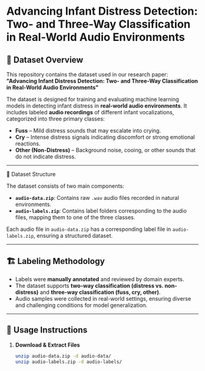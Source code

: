 # Advancing Infant Distress Detection: Two- and Three-Way Classification in Real-World Audio Environments  

## 📌 Dataset Overview  

This repository contains the dataset used in our research paper:  
**"Advancing Infant Distress Detection: Two- and Three-Way Classification in Real-World Audio Environments"**  

The dataset is designed for training and evaluating machine learning models in detecting infant distress in **real-world audio environments**. It includes labeled **audio recordings** of different infant vocalizations, categorized into three primary classes:

- **Fuss** – Mild distress sounds that may escalate into crying.
- **Cry** – Intense distress signals indicating discomfort or strong emotional reactions.
- **Other (Non-Distress)** – Background noise, cooing, or other sounds that do not indicate distress.

---

📂 Dataset Structure  

The dataset consists of two main components:


- **`audio-data.zip`**: Contains raw `.wav` audio files recorded in natural environments.
- **`audio-labels.zip`**: Contains label folders corresponding to the audio files, mapping them to one of the three classes.

Each audio file in `audio-data.zip` has a corresponding label file in `audio-labels.zip`, ensuring a structured dataset.

---

## 🏗️ Labeling Methodology  

- Labels were **manually annotated** and reviewed by domain experts.
- The dataset supports **two-way classification (distress vs. non-distress)** and **three-way classification (fuss, cry, other)**.
- Audio samples were collected in real-world settings, ensuring diverse and challenging conditions for model generalization.

---

## 🚀 Usage Instructions  

1. **Download & Extract Files**  
   ```sh
   unzip audio-data.zip -d audio-data/
   unzip audio-labels.zip -d audio-labels/
